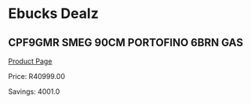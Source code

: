 
# Ebucks Dealz
## CPF9GMR SMEG 90CM PORTOFINO 6BRN GAS
[Product Page](https://www.ebucks.com/web/shop/productSelected.do?prodId=1173108352&catId=1196429345)

Price: R40999.00

Savings: 4001.0


	